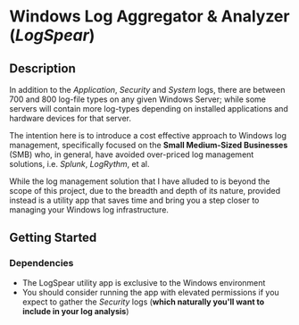 # Windows Log Aggregator & Analyzer (_LogSpear_)

## Description
In addition to the _Application_, _Security_ and _System_ logs, there are between 700 and 800 log-file types on any given Windows Server; while some servers will contain more log-types depending on installed applications and hardware devices for that server.

The intention here is to introduce a cost effective approach to Windows log management, specifically focused on the **Small Medium-Sized Businesses** (SMB) who, in general, have avoided over-priced log management solutions, i.e. _Splunk_, _LogRythm_, et al.

While the log management solution that I have alluded to is beyond the scope of this project, due to the breadth and depth of its nature, provided instead is a utility app that saves time and bring you a step closer to managing your Windows log infrastructure.

## Getting Started
### Dependencies

+ The LogSpear utility app is exclusive to the Windows environment
+ You should consider running the app with elevated permissions if you expect to gather the _Security_ logs (**which naturally you'll want to include in your log analysis**)
